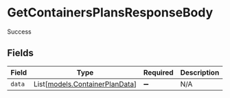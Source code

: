 # GetContainersPlansResponseBody

Success


## Fields

| Field                                                            | Type                                                             | Required                                                         | Description                                                      |
| ---------------------------------------------------------------- | ---------------------------------------------------------------- | ---------------------------------------------------------------- | ---------------------------------------------------------------- |
| `data`                                                           | List[[models.ContainerPlanData](../models/containerplandata.md)] | :heavy_minus_sign:                                               | N/A                                                              |